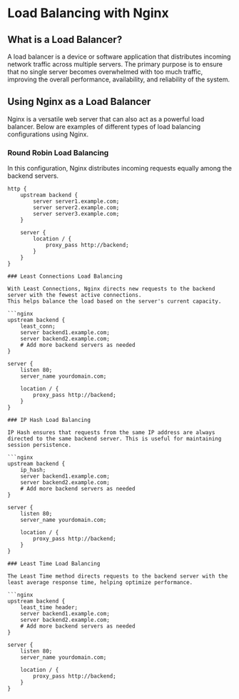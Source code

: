 # Load Balancing with Nginx

## What is a Load Balancer?

A load balancer is a device or software application that distributes incoming network traffic across multiple servers. The primary purpose is to ensure that no single server becomes overwhelmed with too much traffic, improving the overall performance, availability, and reliability of the system.

## Using Nginx as a Load Balancer

Nginx is a versatile web server that can also act as a powerful load balancer. Below are examples of different types of load balancing configurations using Nginx.

### Round Robin Load Balancing

In this configuration, Nginx distributes incoming requests equally among the backend servers.

```nginx
http {
    upstream backend {
        server server1.example.com;
        server server2.example.com;
        server server3.example.com;
    }

    server {
        location / {
            proxy_pass http://backend;
        }
    }
}

### Least Connections Load Balancing

With Least Connections, Nginx directs new requests to the backend server with the fewest active connections.
This helps balance the load based on the server's current capacity.

```nginx
upstream backend {
    least_conn;
    server backend1.example.com;
    server backend2.example.com;
    # Add more backend servers as needed
}

server {
    listen 80;
    server_name yourdomain.com;

    location / {
        proxy_pass http://backend;
    }
}

### IP Hash Load Balancing

IP Hash ensures that requests from the same IP address are always directed to the same backend server. This is useful for maintaining session persistence.

```nginx
upstream backend {
    ip_hash;
    server backend1.example.com;
    server backend2.example.com;
    # Add more backend servers as needed
}

server {
    listen 80;
    server_name yourdomain.com;

    location / {
        proxy_pass http://backend;
    }
}

### Least Time Load Balancing

The Least Time method directs requests to the backend server with the least average response time, helping optimize performance.

```nginx
upstream backend {
    least_time header;
    server backend1.example.com;
    server backend2.example.com;
    # Add more backend servers as needed
}

server {
    listen 80;
    server_name yourdomain.com;

    location / {
        proxy_pass http://backend;
    }
}


